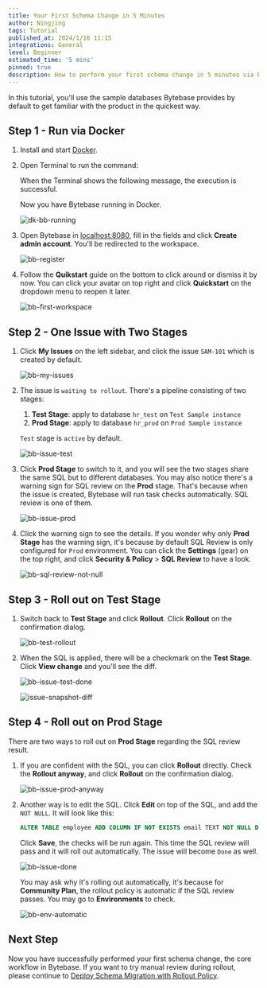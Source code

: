 ```yaml
---
title: Your First Schema Change in 5 Minutes
author: Ningjing
tags: Tutorial
published_at: 2024/1/16 11:15
integrations: General
level: Beginner
estimated_time: '5 mins'
pinned: true
description: How to perform your first schema change in 5 minutes via Bytebase.
---
```


In this tutorial, you'll use the sample databases Bytebase provides by default to get familiar with the product in the quickest way.

## Step 1 - Run via Docker

1. Install and start [Docker](https://www.docker.com/).
1. Open Terminal to run the command:

   <IncludeBlock url="/docs/get-started/install/terminal-docker-run-volume"></IncludeBlock>

   When the Terminal shows the following message, the execution is successful.

   <IncludeBlock url="/docs/get-started/install/terminal-startup-output-success"></IncludeBlock>

   Now you have Bytebase running in Docker.

   ![dk-bb-running](/content/docs/tutorials/first-schema-change/dk-bb-running.webp)

1. Open Bytebase in [localhost:8080](http://localhost:8080/), fill in the fields and click **Create admin account**. You'll be redirected to the workspace.

   ![bb-register](/content/docs/tutorials/first-schema-change/bb-register.webp)

1. Follow the **Quikstart** guide on the bottom to click around or dismiss it by now. You can click your avatar on top right and click **Quickstart** on the dropdown menu to reopen it later.

   ![bb-first-workspace](/content/docs/tutorials/first-schema-change/bb-first-workspace.webp)

## Step 2 - One Issue with Two Stages

1. Click **My Issues** on the left sidebar, and click the issue `SAM-101` which is created by default.

   ![bb-my-issues](/content/docs/tutorials/first-schema-change/bb-my-issues.webp)

1. The issue is `waiting to rollout`. There's a pipeline consisting of two stages:

   1. **Test Stage**: apply to database `hr_test` on `Test Sample instance`
   2. **Prod Stage**: apply to database `hr_prod` on `Prod Sample instance`

   `Test` stage is `active` by default.

   ![bb-issue-test](/content/docs/tutorials/first-schema-change/bb-issue-test.webp)

1. Click **Prod Stage** to switch to it, and you will see the two stages share the same SQL but to different databases. You may also notice there's a warning sign for SQL review on the **Prod** stage. That's because when the issue is created, Bytebase will run task checks automatically. SQL review is one of them.

   ![bb-issue-prod](/content/docs/tutorials/first-schema-change/bb-issue-prod.webp)

1. Click the warning sign to see the details. If you wonder why only **Prod Stage** has the warning sign, it's because by default SQL Review is only configured for `Prod` environment. You can click the **Settings** (gear) on the top right, and click **Security & Policy** > **SQL Review** to have a look.

   ![bb-sql-review-not-null](/content/docs/tutorials/first-schema-change/bb-sql-review-not-null.webp)

## Step 3 - Roll out on Test Stage

1. Switch back to **Test Stage** and click **Rollout**. Click **Rollout** on the confirmation dialog.

   ![bb-test-rollout](/content/docs/tutorials/first-schema-change/bb-test-rollout.webp)

1. When the SQL is applied, there will be a checkmark on the **Test Stage**. Click **View change** and you'll see the diff.

   ![bb-issue-test-done](/content/docs/tutorials/first-schema-change/bb-issue-test-done.webp)

   ![issue-snapshot-diff](/content/docs/tutorials/first-schema-change/issue-snapshot-diff.webp)

## Step 4 - Roll out on Prod Stage

There are two ways to roll out on **Prod Stage** regarding the SQL review result.

1. If you are confident with the SQL, you can click **Rollout** directly. Check the **Rollout anyway**, and click **Rollout** on the confirmation dialog.

   ![bb-issue-prod-anyway](/content/docs/tutorials/first-schema-change/bb-issue-prod-anyway.webp)

1. Another way is to edit the SQL. Click **Edit** on top of the SQL, and add the `NOT NULL`. It will look like this:

   ```sql
   ALTER TABLE employee ADD COLUMN IF NOT EXISTS email TEXT NOT NULL DEFAULT '';
   ```

   Click **Save**, the checks will be run again. This time the SQL review will pass and it will roll out automatically. The issue will become `Done` as well.

   ![bb-issue-done](/content/docs/tutorials/first-schema-change/bb-issue-done.webp)

   You may ask why it's rolling out automatically, it's because for **Community Plan**, the rollout policy is automatic if the SQL review passes. You may go to **Environments** to check.

   ![bb-env-automatic](/content/docs/tutorials/first-schema-change/bb-env-automatic.webp)

## Next Step

Now you have successfully performed your first schema change, the core workflow in Bytebase. If you
want to try manual review during rollout, please continue to [Deploy Schema Migration with Rollout Policy](/docs/tutorials/deploy-schema-migration/).
